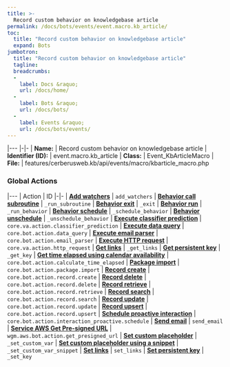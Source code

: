 ```yaml
---
title: >-
  Record custom behavior on knowledgebase article
permalink: /docs/bots/events/event.macro.kb_article/
toc:
  title: "Record custom behavior on knowledgebase article"
  expand: Bots
jumbotron:
  title: "Record custom behavior on knowledgebase article"
  tagline: 
  breadcrumbs:
  -
    label: Docs &raquo;
    url: /docs/home/
  -
    label: Bots &raquo;
    url: /docs/bots/
  -
    label: Events &raquo;
    url: /docs/bots/events/
---
```


|---
|-|-
| **Name:** | Record custom behavior on knowledgebase article
| **Identifier (ID):** | event.macro.kb_article
| **Class:** | Event_KbArticleMacro
| **File:** | features/cerberusweb.kb/api/events/macro/kbarticle_macro.php

### Global Actions

|---
| Action | ID
|-|-
| [**Add watchers**](/docs/bots/events/actions/add_watchers/) | `add_watchers`
| [**Behavior call subroutine**](/docs/bots/events/actions/_run_subroutine/) | `_run_subroutine`
| [**Behavior exit**](/docs/bots/events/actions/_exit/) | `_exit`
| [**Behavior run**](/docs/bots/events/actions/_run_behavior/) | `_run_behavior`
| [**Behavior schedule**](/docs/bots/events/actions/_schedule_behavior/) | `_schedule_behavior`
| [**Behavior unschedule**](/docs/bots/events/actions/_unschedule_behavior/) | `_unschedule_behavior`
| [**Execute classifier prediction**](/docs/bots/events/actions/core.va.action.classifier_prediction/) | `core.va.action.classifier_prediction`
| [**Execute data query**](/docs/bots/events/actions/core.bot.action.data_query/) | `core.bot.action.data_query`
| [**Execute email parser**](/docs/bots/events/actions/core.bot.action.email_parser/) | `core.bot.action.email_parser`
| [**Execute HTTP request**](/docs/bots/events/actions/core.va.action.http_request/) | `core.va.action.http_request`
| [**Get links**](/docs/bots/events/actions/_get_links/) | `_get_links`
| [**Get persistent key**](/docs/bots/events/actions/_get_key/) | `_get_key`
| [**Get time elapsed using calendar availability**](/docs/bots/events/actions/core.bot.action.calculate_time_elapsed/) | `core.bot.action.calculate_time_elapsed`
| [**Package import**](/docs/bots/events/actions/core.bot.action.package.import/) | `core.bot.action.package.import`
| [**Record create**](/docs/bots/events/actions/core.bot.action.record.create/) | `core.bot.action.record.create`
| [**Record delete**](/docs/bots/events/actions/core.bot.action.record.delete/) | `core.bot.action.record.delete`
| [**Record retrieve**](/docs/bots/events/actions/core.bot.action.record.retrieve/) | `core.bot.action.record.retrieve`
| [**Record search**](/docs/bots/events/actions/core.bot.action.record.search/) | `core.bot.action.record.search`
| [**Record update**](/docs/bots/events/actions/core.bot.action.record.update/) | `core.bot.action.record.update`
| [**Record upsert**](/docs/bots/events/actions/core.bot.action.record.upsert/) | `core.bot.action.record.upsert`
| [**Schedule proactive interaction**](/docs/bots/events/actions/core.bot.action.interaction_proactive.schedule/) | `core.bot.action.interaction_proactive.schedule`
| [**Send email**](/docs/bots/events/actions/send_email/) | `send_email`
| [**Service AWS Get Pre-signed URL**](/docs/bots/events/actions/wgm.aws.bot.action.get_presigned_url/) | `wgm.aws.bot.action.get_presigned_url`
| [**Set custom placeholder**](/docs/bots/events/actions/_set_custom_var/) | `_set_custom_var`
| [**Set custom placeholder using a snippet**](/docs/bots/events/actions/_set_custom_var_snippet/) | `_set_custom_var_snippet`
| [**Set links**](/docs/bots/events/actions/set_links/) | `set_links`
| [**Set persistent key**](/docs/bots/events/actions/_set_key/) | `_set_key`
